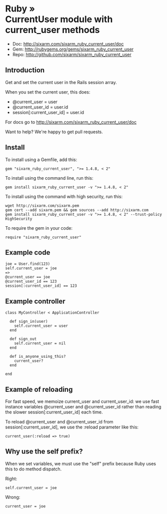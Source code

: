 # Ruby » <br> CurrentUser module with current_user methods

* Doc: <http://sixarm.com/sixarm_ruby_current_user/doc>
* Gem: <http://rubygems.org/gems/sixarm_ruby_current_user>
* Repo: <http://github.com/sixarm/sixarm_ruby_current_user>
<!--HEADER-SHUT-->


## Introduction

Get and set the current user in the Rails session array.

When you set the current user, this does:
 - @current_user = user
 - @current_user_id = user.id
 - session[:current_user_id] = user.id

For docs go to <http://sixarm.com/sixarm_ruby_current_user/doc>

Want to help? We're happy to get pull requests.


<!--INSTALL-OPEN-->

## Install

To install using a Gemfile, add this:

    gem "sixarm_ruby_current_user", ">= 1.4.8, < 2"

To install using the command line, run this:

    gem install sixarm_ruby_current_user -v ">= 1.4.8, < 2"

To install using the command with high security, run this:

    wget http://sixarm.com/sixarm.pem
    gem cert --add sixarm.pem && gem sources --add http://sixarm.com
    gem install sixarm_ruby_current_user -v ">= 1.4.8, < 2" --trust-policy HighSecurity

To require the gem in your code:

    require "sixarm_ruby_current_user"

<!--INSTALL-SHUT-->


## Example code

    joe = User.find(123)
    self.current_user = joe
    =>
    @current_user == joe
    @current_user_id == 123
    session[:current_user_id] == 123


## Example controller

    class MyController < ApplicationController

      def sign_in(user)
        self.current_user = user
      end

      def sign_out
        self.current_user = nil
      end

      def is_anyone_using_this?
        current_user?
      end

    end


## Example of reloading

For fast speed, we memoize current_user and current_user_id:
we use fast instance variables @current_user and @current_user_id
rather than reading the slower session[:current_user_id] each time.

To reload @current_user and @current_user_id from session[:current_user_id],
we use the :reload parameter like this:

    current_user(:reload => true)


## Why use the self prefix?

When we set variables, we must use the "self" prefix because Ruby uses this to do method dispatch.

Right:

    self.current_user = joe

Wrong:

    current_user = joe

